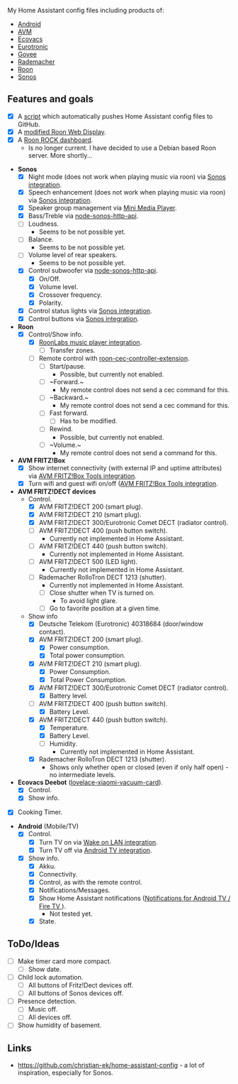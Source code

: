 My Home Assistant config files including products of:

* [Android](https://www.android.com/)
* [AVM](https://avm.de)
* [Ecovacs](https://ecovacs.com)
* [Eurotronic](https://eurotronic.org)
* [Govee](https://govee.com)
* [Rademacher](https://rademacher.de/)
* [Roon](https://roonlabs.com/)
* [Sonos](https://sonos.com)

## Features and goals

- [x] A [script](https://github.com/florib779/homeassistant-config/blob/master/integrations/gitpush/gitpush.sh) which automatically pushes Home Assistant config files to GitHub.
- [x] A [modified Roon Web Display](https://florib779.github.io/Roon/articles/roon-web-display.html).
- [x] A [Roon ROCK dashboard](https://florib779.github.io/Roon/articles/home-assistant-roon-rock-view.html).
  * Is no longer current. I have decided to use a Debian based Roon server. More shortly...

* **Sonos**
  - [x] Night mode (does not work when playing music via roon) via [Sonos integration](https://www.home-assistant.io/integrations/sonos).
  - [x] Speech enhancement (does not work when playing music via roon) via [Sonos integration](https://www.home-assistant.io/integrations/sonos).
  - [x] Speaker group management via [Mini Media Player](https://github.com/kalkih/mini-media-player).
  - [x] Bass/Treble via [node-sonos-http-api](https://github.com/jishi/node-sonos-http-api).
  - [ ] Loudness.
    * Seems to be not possible yet.
  - [ ] Balance.
    * Seems to be not possible yet.
  - [ ] Volume level of rear speakers.
    * Seems to be not possible yet.
  - [x] Control subwoofer via [node-sonos-http-api](https://github.com/jishi/node-sonos-http-api).
    - [x] On/Off.
    - [x] Volume level.
    - [x] Crossover frequency.
    - [x] Polarity.
  - [x] Control status lights via [Sonos integration](https://www.home-assistant.io/integrations/sonos).
  - [x] Control buttons via [Sonos integration](https://www.home-assistant.io/integrations/sonos).
* **Roon**
  - [x] Control/Show info.
    - [x] [RoonLabs music player integration](https://www.home-assistant.io/integrations/roon/).
      - [ ] Transfer zones.
    - [ ] Remote control with [roon-cec-controller-extension](https://github.com/benjaminbellamy/roon-cec-controller-extension).
      - [ ] Start/pause.
        * Possible, but currently not enabled.
      - [ ] ~Forward.~
        * My remote control does not send a cec command for this.
      - [ ] ~Backward.~
        * My remote control does not send a cec command for this.
      - [ ] Fast forward.
        - [ ] Has to be modified.
      - [ ] Rewind.
        * Possible, but currently not enabled.
      - [ ] ~Volume.~
        * My remote control does not send a command for this.
* **AVM FRITZ!Box**
  - [x] Show internet connectivity (with external IP and uptime attributes) via [AVM FRITZ!Box Tools integration](https://www.home-assistant.io/integrations/fritz/).
  - [x] Turn wifi and guest wifi on/off ([AVM FRITZ!Box Tools integration](https://www.home-assistant.io/integrations/fritz/).
* **AVM FRITZ!DECT devices**
  * Control.
    - [x] AVM FRITZ!DECT 200 (smart plug).
    - [x] AVM FRITZ!DECT 210 (smart plug).
    - [x] AVM FRITZ!DECT 300/Eurotronic Comet DECT (radiator control).
    - [ ] AVM FRITZ!DECT 400 (push button switch).
      * Currently not implemented in Home Assistant.
    - [ ] AVM FRITZ!DECT 440 (push button switch).
      * Currently not implemented in Home Assistant.
    - [ ] AVM FRITZ!DECT 500 (LED light).
      * Currently not implemented in Home Assistant.
    - [ ] Rademacher RolloTron DECT 1213 (shutter).
      * Currently not implemented in Home Assistant.
      - [ ] Close shutter when TV is turned on.
        * To avoid light glare.
      - [ ] Go to favorite position at a given time.
  * Show info
    - [x] Deutsche Telekom (Eurotronic) 40318684 (door/window contact).
    - [x] AVM FRITZ!DECT 200 (smart plug).
      - [x] Power consumption.
      - [x] Total power consumption.
    - [x] AVM FRITZ!DECT 210 (smart plug).
      - [x] Power Consumption.
      - [x] Total Power Consumption.
    - [x] AVM FRITZ!DECT 300/Eurotronic Comet DECT (radiator control).
      - [x] Battery level.
    - [ ] AVM FRITZ!DECT 400 (push button switch).
      - [x] Battery Level.
    - [x] AVM FRITZ!DECT 440 (push button switch).
      - [x] Temperature.
      - [x] Battery Level.
      - [ ] Humidity.
        * Currently not implemented in Home Assistant.
    - [x] Rademacher RolloTron DECT 1213 (shutter).
      * Shows only whether open or closed (even if only half open) - no intermediate levels.
* **Ecovacs Deebot** ([lovelace-xiaomi-vacuum-card](https://github.com/benct/lovelace-xiaomi-vacuum-card)).
  - [x] Control.
  - [x] Show info.
- [x] Cooking Timer.
* **Android** (Mobile/TV)
  - [x] Control.
    - [x] Turn TV on via [Wake on LAN integration](https://www.home-assistant.io/integrations/wake_on_lan/).
    - [x] Turn TV off via [Android TV integration](https://www.home-assistant.io/integrations/androidtv/).
  - [x] Show info.
    - [x] Akku.
    - [x] Connectivity.
    - [x] Control, as with the remote control.
    - [x] Notifications/Messages.
    - [x] Show Home Assistant notifications ([Notifications for Android TV / Fire TV ](https://www.home-assistant.io/integrations/nfandroidtv/)).
      * Not tested yet.
    - [x] State.

## ToDo/Ideas
- [ ] Make timer card more compact.
  - [ ] Show date.
- [ ] Child lock automation.
  - [ ] All buttons of Fritz!Dect devices off.
  - [ ] All buttons of Sonos devices off.
- [ ] Presence detection.
  - [ ] Music off.
  - [ ] All devices off.
- [ ] Show humidity of basement.

## Links

* https://github.com/christian-ek/home-assistant-config - a lot of inspiration, especially for Sonos.